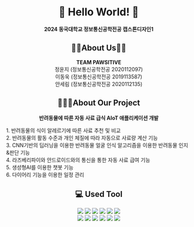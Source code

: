 <div align=center>

# 👋 Hello World! 👋
**2024 동국대학교 정보통신공학전공 캡스톤디자인1**

## 👩🏻About Us👦🏻
**TEAM PAWSITIVE**<br>
정윤지 (정보통신공학전공 2020112097)<br>
이동욱 (정보통신공학전공 2019113587)<br>
안세림 (정보통신공학전공 2020112135)

## 👩🏻‍💻About Our Project
**반려동물에 따른 자동 사료 급식 AIoT 애플리케이션 개발**<br>
<div align=left>
1. 반려동물의 식이 알레르기에 따른 사료 추천 및 비교<br>
2. 반려동물의 활동 수준과 개인 체질에 따라 자동으로 사료량 계산 기능<br>
3. CNN기반의 딥러닝을 이용한 반려동물 얼굴 인식 알고리즘을 이용한 반려동물 인지&판단 기능<br>
4. 라즈베리파이와 안드로이드와의 통신을 통한 자동 사료 급여 기능<br>
5. 생성형AI를 이용한 챗봇 기능<br>
6. 다이어리 기능을 이용한 일정 관리<br>

<div align=center>

## 💻 Used Tool
<img src="https://img.shields.io/badge/Android-3DDC84?style=for-the-badge&logo=Android&logoColor=white"/>
<img src="https://img.shields.io/badge/Python-3776AB?style=for-the-badge&logo=Python&logoColor=white"/>
<img src="https://img.shields.io/badge/Java-007396?style=for-the-badge&logo=Java&logoColor=white"/>
<img src="https://img.shields.io/badge/Gradle-02303A.svg?style=for-the-badge&logo=Gradle&logoColor=white)"/>
<img src="https://img.shields.io/badge/-RaspberryPi-C51A4A?style=for-the-badge&logo=Raspberry-Pi"/>
<img src="https://img.shields.io/badge/numpy-%23013243.svg?style=for-the-badge&logo=numpy&logoColor=white"/><br/>
<img src="https://img.shields.io/badge/opencv-%23white.svg?style=for-the-badge&logo=opencv&logoColor=white"/>
<img src="https://img.shields.io/badge/Linux-FCC624?style=for-the-badge&logo=Linux&logoColor=white"/>
<img src="https://img.shields.io/badge/Firebase-FFCA28?style=for-the-badge&logo=Firebase&logoColor=white"/>
<img src="https://img.shields.io/badge/Github-181717?style=for-the-badge&logo=Github&logoColor=white"/>
<img src="https://img.shields.io/badge/Notion-000000?style=for-the-badge&logo=Notion&logoColor=white"/>
<img src="https://img.shields.io/badge/Trello-0052CC?style=for-the-badge&logo=Trello&logoColor=white"/>
